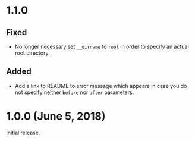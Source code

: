 # 1.1.0

## Fixed

- No longer necessary set `__dirname` to `root` in order to specify an actual root directory. 

## Added

- Add a link to README to error message which appears in case you do not specify neither `before` nor `after` parameters.


# 1.0.0 (June 5, 2018)

Initial release.

